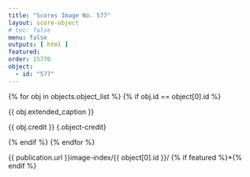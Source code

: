 ```yaml
---
title: "Scores Image No. 577"
layout: score-object
# toc: false
menu: false
outputs: [ html ]
featured: 
order: 15770
object:
  - id: "577"
---
```


{% for obj in objects.object_list %}
{% if obj.id == object[0].id %}

{{ obj.extended_caption }}

{{ obj.credit }} {.object-credit}

{% endif %}
{% endfor %}

<div class="object-credit object-url is-print-only">

{{ publication.url }}image-index/{{ object[0].id }}/ {% if featured %}*{% endif %}

</div>
